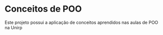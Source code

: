 # Conceitos de POO

Este projeto possui a aplicação de conceitos aprendidos nas aulas de POO na Unirp
